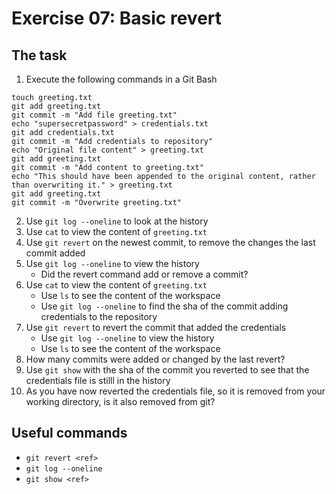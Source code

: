 # Exercise 07: Basic revert

## The task

1. Execute the following commands in a Git Bash
```
touch greeting.txt
git add greeting.txt
git commit -m "Add file greeting.txt"
echo "supersecretpassword" > credentials.txt
git add credentials.txt
git commit -m "Add credentials to repository"
echo "Original file content" > greeting.txt
git add greeting.txt
git commit -m "Add content to greeting.txt"
echo "This should have been appended to the original content, rather than overwriting it." > greeting.txt
git add greeting.txt
git commit -m "Overwrite greeting.txt"
```

2. Use `git log --oneline` to look at the history
3.  Use `cat` to view the content of `greeting.txt`
4.  Use `git revert` on the newest commit, to remove the changes the last commit added
5.  Use `git log --oneline` to view the history
	- Did the revert command add or remove a commit?
6.  Use `cat` to view the content of `greeting.txt`
	- Use `ls` to see the content of the workspace
	- Use `git log --oneline` to find the sha of the commit adding credentials to the repository
7.  Use `git revert` to revert the commit that added the credentials
	- Use `git log --oneline` to view the history
	- Use `ls` to see the content of the workspace
8. How many commits were added or changed by the last revert?
9. Use `git show` with the sha of the commit you reverted to see that the credentials file is stilll in the history
10. As you have now reverted the credentials file, so it is removed from your working directory, is it also removed from git?

## Useful commands
- `git revert <ref>`
- `git log --oneline`
- `git show <ref>`
